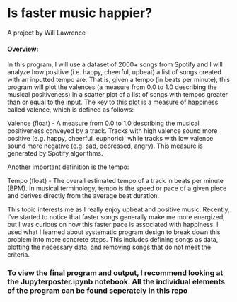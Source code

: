 # Is faster music happier?
A project by Will Lawrence

#### Overview:
In this program, I will use a dataset of 2000+ songs from Spotify and I will analyze how positive (i.e. happy, cheerful, upbeat) a list of songs created with an inputted tempo are. That is, given a tempo (in beats per minute), this program will plot the valences (a measure from 0.0 to 1.0 describing the musical positiveness) in a scatter plot of a list of songs with tempos greater than or equal to the input.
The key to this plot is a measure of happiness called valence, which is defined as follows:

Valence (float) - A measure from 0.0 to 1.0 describing the musical positiveness conveyed by a track. Tracks with high valence sound more positive (e.g. happy, cheerful, euphoric), while tracks with low valence sound more negative (e.g. sad, depressed, angry). This measure is generated by Spotify algorithms.

Another important definition is the tempo:

Tempo (float) - The overall estimated tempo of a track in beats per minute (BPM). In musical terminology, tempo is the speed or pace of a given piece and derives directly from the average beat duration.

This topic interests me as I really enjoy upbeat and positive music. Recently, I've started to notice that faster songs generally make me more energized, but I was curious on how this faster pace is associated with happiness. I used what I learned about systematic program design to break down this problem into more concrete steps. This includes defining songs as data, plotting the necessary data, and removing songs that do not meet the criteria.

### To view the final program and output, I recommend looking at the Jupyterposter.ipynb notebook. All the individual elements of the program can be found seperately in this repo
